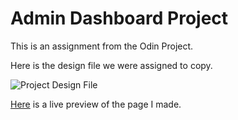 # Admin Dashboard Project

This is an assignment from the Odin Project.

Here is the design file we were assigned to copy.

![Project Design File](https://cdn.statically.io/gh/TheOdinProject/curriculum/43cc6ab69fdfbef40d431a65677d2144668930ac/intermediate_html_css/grid/project_admin_dashboard/imgs/dashboard-project.png)

[Here](https://bdaniels8135.github.io/admin-dashboard/) is a live preview of the page I made.
